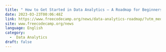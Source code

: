 ```yaml
---
title: " How to Get Started in Data Analytics – A Roadmap for Beginners "
date: 2023-03-23T00:06:48Z
link: https://www.freecodecamp.org/news/data-analytics-roadmap/?utm_medium=RSS&utm_source=news.12bit.vn
site: www.freecodecamp.org/news
language: English
category:
  -  Data Analytics 
draft: false
---
```

